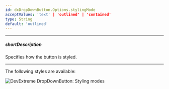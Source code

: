 ```yaml
---
id: dxDropDownButton.Options.stylingMode
acceptValues: 'text' | 'outlined' | 'contained'
type: String
default: 'outlined'
---
```

---
##### shortDescription
Specifies how the button is styled.

---
The following styles are available: 

![DevExtreme DropDownButton: Styling modes](/images/UiWidgets/dropdownbutton_stylingMode.png)
